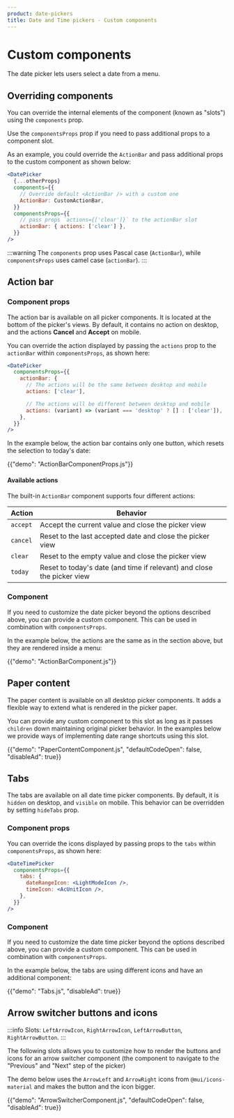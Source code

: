 ```yaml
---
product: date-pickers
title: Date and Time pickers - Custom components
---
```


# Custom components

<p class="description">The date picker lets users select a date from a menu.</p>

## Overriding components

You can override the internal elements of the component (known as "slots") using the `components` prop.

Use the `componentsProps` prop if you need to pass additional props to a component slot.

As an example, you could override the `ActionBar` and pass additional props to the custom component as shown below:

```jsx
<DatePicker
  {...otherProps}
  components={{
    // Override default <ActionBar /> with a custom one
    ActionBar: CustomActionBar,
  }}
  componentsProps={{
    // pass props `actions={['clear']}` to the actionBar slot
    actionBar: { actions: ['clear'] },
  }}
/>
```

:::warning
The `components` prop uses Pascal case (`ActionBar`), while `componentsProps` uses camel case (`actionBar`).
:::

## Action bar

### Component props

The action bar is available on all picker components.
It is located at the bottom of the picker's views.
By default, it contains no action on desktop, and the actions **Cancel** and **Accept** on mobile.

You can override the action displayed by passing the `actions` prop to the `actionBar` within `componentsProps`, as shown here:

```jsx
<DatePicker
  componentsProps={{
    actionBar: {
      // The actions will be the same between desktop and mobile
      actions: ['clear'],

      // The actions will be different between desktop and mobile
      actions: (variant) => (variant === 'desktop' ? [] : ['clear']),
    },
  }}
/>
```

In the example below, the action bar contains only one button, which resets the selection to today's date:

{{"demo": "ActionBarComponentProps.js"}}

#### Available actions

The built-in `ActionBar` component supports four different actions:

| Action   | Behavior                                                               |
| -------- | ---------------------------------------------------------------------- |
| `accept` | Accept the current value and close the picker view                     |
| `cancel` | Reset to the last accepted date and close the picker view              |
| `clear`  | Reset to the empty value and close the picker view                     |
| `today`  | Reset to today's date (and time if relevant) and close the picker view |

### Component

If you need to customize the date picker beyond the options described above, you can provide a custom component.
This can be used in combination with `componentsProps`.

In the example below, the actions are the same as in the section above, but they are rendered inside a menu:

{{"demo": "ActionBarComponent.js"}}

## Paper content

The paper content is available on all desktop picker components.
It adds a flexible way to extend what is rendered in the picker paper.

You can provide any custom component to this slot as long as it passes `children` down maintaining original picker behavior.
In the examples below we provide ways of implementing date range shortcuts using this slot.

{{"demo": "PaperContentComponent.js", "defaultCodeOpen": false, "disableAd": true}}

## Tabs

The tabs are available on all date time picker components.
By default, it is `hidden` on desktop, and `visible` on mobile.
This behavior can be overridden by setting `hideTabs` prop.

### Component props

You can override the icons displayed by passing props to the `tabs` within `componentsProps`, as shown here:

```jsx
<DateTimePicker
  componentsProps={{
    tabs: {
      dateRangeIcon: <LightModeIcon />,
      timeIcon: <AcUnitIcon />,
    },
  }}
/>
```

### Component

If you need to customize the date time picker beyond the options described above, you can provide a custom component.
This can be used in combination with `componentsProps`.

In the example below, the tabs are using different icons and have an additional component:

{{"demo": "Tabs.js", "disableAd": true}}

## Arrow switcher buttons and icons

:::info
Slots: `LeftArrowIcon`, `RightArrowIcon`, `LeftArrowButton`, `RightArrowButton`.
:::

The following slots allows you to customize how to render the buttons and icons for an arrow switcher component (the component to navigate to the "Previous" and "Next" step of the picker)

The demo below uses the `ArrowLeft` and `ArrowRight` icons from `@mui/icons-material` and makes the button and the icon bigger.

{{"demo": "ArrowSwitcherComponent.js", "defaultCodeOpen": false, "disableAd": true}}
